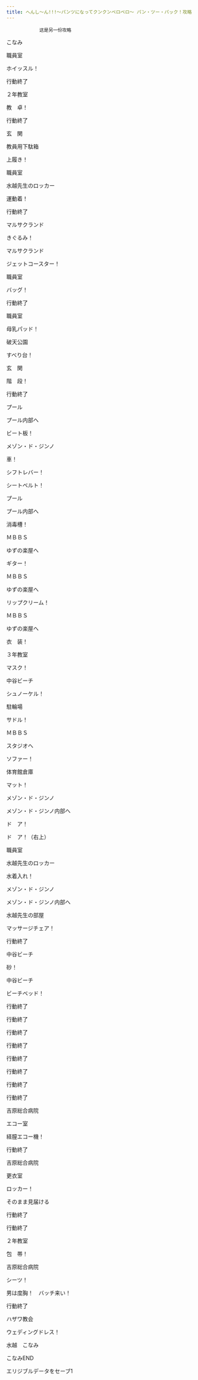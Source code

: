 ```yaml
---
title: へんし～ん!!!～パンツになってクンクンペロペロ～ パン・ツー・パック！攻略
---
```


                这是另一份攻略



こなみ

職員室

ホイッスル！

行動終了

２年教室

教　卓！

行動終了

玄　関

教員用下駄箱

上履き！

職員室

水越先生のロッカー

運動着！

行動終了

マルサクランド

きぐるみ！

マルサクランド

ジェットコースター！

職員室

バッグ！

行動終了

職員室

母乳パッド！

破天公園

すべり台！

玄　関

階　段！

行動終了

プール

プール内部へ

ビート板！

メゾン・ド・ジンノ

車！

シフトレバー！

シートベルト！

プール

プール内部へ

消毒槽！

ＭＢＢＳ

ゆずの楽屋へ

ギター！

ＭＢＢＳ

ゆずの楽屋へ

リップクリーム！

ＭＢＢＳ

ゆずの楽屋へ

衣　装！

３年教室

マスク！

中谷ビーチ

シュノーケル！

駐輪場

サドル！

ＭＢＢＳ

スタジオへ

ソファー！

体育館倉庫

マット！

メゾン・ド・ジンノ

メゾン・ド・ジンノ内部へ

ド　ア！

ド　ア！（右上）

職員室

水越先生のロッカー

水着入れ！

メゾン・ド・ジンノ

メゾン・ド・ジンノ内部へ

水越先生の部屋

マッサージチェア！

行動終了

中谷ビーチ

砂！

中谷ビーチ

ビーチベッド！

行動終了

行動終了

行動終了

行動終了

行動終了

行動終了

行動終了

行動終了

吉原総合病院

エコー室

経膣エコー機！

行動終了

吉原総合病院

更衣室

ロッカー！

そのまま見届ける

行動終了

行動終了

２年教室

包　帯！

吉原総合病院

シーツ！

男は度胸！　バッチ来い！

行動終了

ハザワ教会

ウェディングドレス！

水越　こなみ

こなみEND

エリジブルデータをセーブ1


              
